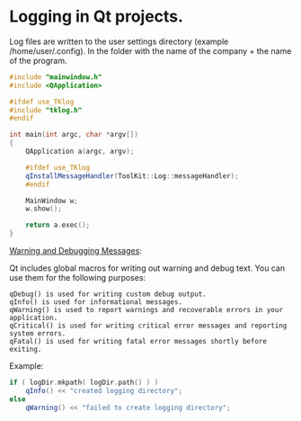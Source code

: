 # Logging in Qt projects.

Log files are written to the user settings directory (example /home/user/.config).
In the folder with the name of the company + the name of the program.


```c++
#include "mainwindow.h"
#include <QApplication>

#ifdef use_TKlog
#include "tklog.h"
#endif

int main(int argc, char *argv[])
{
	QApplication a(argc, argv);

	#ifdef use_TKlog
	qInstallMessageHandler(ToolKit::Log::messageHandler);
	#endif

	MainWindow w;
	w.show();

	return a.exec();
}
```

[Warning and Debugging Messages](https://doc.qt.io/qt-5/debug.html#warning-and-debugging-messages):

Qt includes global macros for writing out warning and debug text. You can use them for the following purposes:

    qDebug() is used for writing custom debug output.
    qInfo() is used for informational messages.
    qWarning() is used to report warnings and recoverable errors in your application.
    qCritical() is used for writing critical error messages and reporting system errors.
    qFatal() is used for writing fatal error messages shortly before exiting.

Example:
```c++
if ( logDir.mkpath( logDir.path() ) )
    qInfo() << "created logging directory";
else
    qWarning() << "failed to create logging directory";
```
